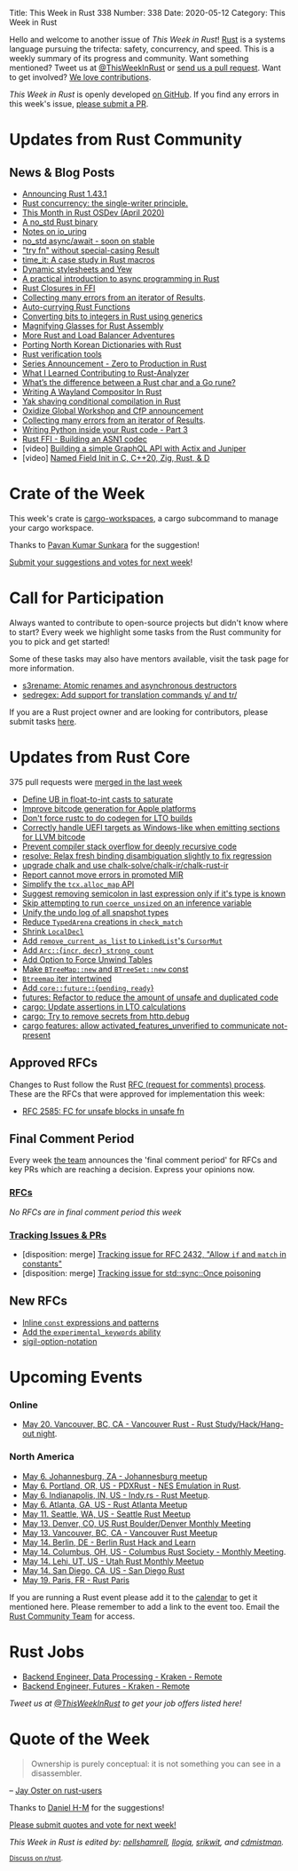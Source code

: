 Title: This Week in Rust 338
Number: 338
Date: 2020-05-12
Category: This Week in Rust

Hello and welcome to another issue of *This Week in Rust*!
[Rust](http://rust-lang.org) is a systems language pursuing the trifecta: safety, concurrency, and speed.
This is a weekly summary of its progress and community.
Want something mentioned? Tweet us at [@ThisWeekInRust](https://twitter.com/ThisWeekInRust) or [send us a pull request](https://github.com/cmr/this-week-in-rust).
Want to get involved? [We love contributions](https://github.com/rust-lang/rust/blob/master/CONTRIBUTING.md).

*This Week in Rust* is openly developed [on GitHub](https://github.com/cmr/this-week-in-rust).
If you find any errors in this week's issue, [please submit a PR](https://github.com/cmr/this-week-in-rust/pulls).

# Updates from Rust Community

## News & Blog Posts

* [Announcing Rust 1.43.1](https://blog.rust-lang.org/2020/05/07/Rust.1.43.1.html)
* [Rust concurrency: the single-writer principle.](https://medium.com/@polyglot_factotum/rust-concurrency-the-single-writer-principle-applied-aada2cdc6fb0?source=friends_link&sk=cafc8dcf8babf4ec95b1b62ccde7e54b)
* [This Month in Rust OSDev (April 2020)](https://rust-osdev.com/this-month/2020-04/)
* [A no_std Rust binary](https://fasterthanli.me/blog/2020/a-no-std-rust-binary/)
* [Notes on io_uring](https://boats.gitlab.io/blog/post/io-uring/)
* [no_std async/await - soon on stable](https://ferrous-systems.com/blog/stable-async-on-embedded/)
* ["try fn" without special-casing Result ](https://dev.to/cad97/try-fn-without-special-casing-result-4m5b)
* [time_it: A case study in Rust macros](https://notes.iveselov.info/programming/time_it-a-case-study-in-rust-macros)
* [Dynamic stylesheets and Yew](https://conradludgate.com/posts/yew-css/)
* [A practical introduction to async programming in Rust](http://jamesmcm.github.io/blog/2020/05/06/a-practical-introduction-to-async-programming-in-rust/#en)
* [Rust Closures in FFI](http://adventures.michaelfbryan.com/posts/rust-closures-in-ffi/)
* [Collecting many errors from an iterator of Results](https://tarquin-the-brave.github.io/blog/posts/collecting-all-the-errors/).
* [Auto-currying Rust Functions](https://peppe.rs/posts/auto-currying_rust_functions/)
* [Converting bits to integers in Rust using generics](https://dev.to/citizen_stig/converting-bits-to-integers-in-rust-using-generics-2nfg)
* [Magnifying Glasses for Rust Assembly](https://www.justanotherdot.com/posts/magnifying-glasses-for-rust-assembly.html)
* [More Rust and Load Balancer Adventures](https://medium.com/@bparli/more-rust-and-load-balancer-adventures-fad07f4fb095) 
* [Porting North Korean Dictionaries with Rust](https://digitalnk.com/blog/2020/05/08/porting-north-korean-dictionaries-with-rust/)
* [Rust verification tools](https://alastairreid.github.io/rust-verification-tools/)
* [Series Announcement - Zero to Production in Rust](https://www.lpalmieri.com/posts/2020-05-10-announcement-zero-to-production-in-rust/)
* [What I Learned Contributing to Rust-Analyzer](https://dev.to/bnjjj/what-i-learned-contributing-to-rust-analyzer-4c7e)
* [What’s the difference between a Rust char and a Go rune?](https://www.christianfscott.com/rust-chars-vs-go-runes/)
* [Writing A Wayland Compositor In Rust](https://wiki.alopex.li/WritingAWaylandCompositorInRust)
* [Yak shaving conditional compilation in Rust](https://bitshifter.github.io/2020/05/07/conditional-compilation-in-rust/)
* [Oxidize Global Workshop and CfP announcement](https://ferrous-systems.com/blog/oxidize-global-workshop-and-cfp-announcement/)
* [Collecting many errors from an iterator of Results](https://tarquin-the-brave.github.io/blog/posts/collecting-all-the-errors/).
* [Writing Python inside your Rust code - Part 3](https://blog.m-ou.se/writing-python-inside-rust-3/)
* [Rust FFI - Building an ASN1 codec](https://sjames.github.io/articles/2020-04-26-rust-ffi-asn1-codec/)
* [video] [Building a simple GraphQL API with Actix and Juniper](https://youtu.be/7v7ERnrC4fo)
* [video] [Named Field Init in C, C++20, Zig, Rust, & D](https://www.youtube.com/watch?v=c-NyXKbqmQc)

# Crate of the Week

This week's crate is [cargo-workspaces](https://github.com/pksunkara/cargo-workspaces), a cargo subcommand to manage your cargo workspace.

Thanks to [Pavan Kumar Sunkara](https://users.rust-lang.org/t/crate-of-the-week/2704/768) for the suggestion!

[Submit your suggestions and votes for next week][submit_crate]!

[submit_crate]: https://users.rust-lang.org/t/crate-of-the-week/2704

# Call for Participation

Always wanted to contribute to open-source projects but didn't know where to start?
Every week we highlight some tasks from the Rust community for you to pick and get started!

Some of these tasks may also have mentors available, visit the task page for more information.

* [s3rename: Atomic renames and asynchronous destructors](https://github.com/jamesmcm/s3rename/issues/16)
* [sedregex: Add support for translation commands y/ and tr/](https://gitlab.com/mexus/sedregex/-/issues/4)

If you are a Rust project owner and are looking for contributors, please submit tasks [here][guidelines].

[guidelines]: https://users.rust-lang.org/t/twir-call-for-participation/4821

# Updates from Rust Core

375 pull requests were [merged in the last week][merged]

[merged]: https://github.com/search?q=is%3Apr+org%3Arust-lang+is%3Amerged+merged%3A2020-05-04..2020-05-11

* [Define UB in float-to-int casts to saturate](https://github.com/rust-lang/rust/pull/71269)
* [Improve bitcode generation for Apple platforms](https://github.com/rust-lang/rust/pull/71970)
* [Don't force rustc to do codegen for LTO builds](https://github.com/rust-lang/cargo/pull/8192)
* [Correctly handle UEFI targets as Windows-like when emitting sections for LLVM bitcode](https://github.com/rust-lang/rust/pull/71881)
* [Prevent compiler stack overflow for deeply recursive code](https://github.com/rust-lang/rust/pull/55617)
* [resolve: Relax fresh binding disambiguation slightly to fix regression](https://github.com/rust-lang/rust/pull/71846)
* [upgrade chalk and use chalk-solve/chalk-ir/chalk-rust-ir](https://github.com/rust-lang/rust/pull/69406)
* [Report cannot move errors in promoted MIR](https://github.com/rust-lang/rust/pull/71587)
* [Simplify the `tcx.alloc_map` API](https://github.com/rust-lang/rust/pull/71508)
* [Suggest removing semicolon in last expression only if it's type is known](https://github.com/rust-lang/rust/pull/71894)
* [Skip attempting to run `coerce_unsized` on an inference variable](https://github.com/rust-lang/rust/pull/69530)
* [Unify the undo log of all snapshot types](https://github.com/rust-lang/rust/pull/69464)
* [Reduce `TypedArena` creations in `check_match`](https://github.com/rust-lang/rust/pull/71975)
* [Shrink `LocalDecl`](https://github.com/rust-lang/rust/pull/71942)
* [Add `remove_current_as_list` to `LinkedList`'s `CursorMut`](https://github.com/rust-lang/rust/pull/71878)
* [Add `Arc::`{`incr`, `decr`}`_strong_count`](https://github.com/rust-lang/rust/pull/70733)
* [Add Option to Force Unwind Tables](https://github.com/rust-lang/rust/pull/69984)
* [Make `BTreeMap::new` and `BTreeSet::new` const](https://github.com/rust-lang/rust/pull/71839)
* [`Btreemap` iter intertwined](https://github.com/rust-lang/rust/pull/71510)
* [Add `core::future::`{`pending`, `ready`}](https://github.com/rust-lang/rust/pull/70834)
* [futures: Refactor to reduce the amount of unsafe and duplicated code](https://github.com/rust-lang/futures-rs/pull/2128)
* [cargo: Update assertions in LTO calculations](https://github.com/rust-lang/cargo/pull/8226)
* [cargo: Try to remove secrets from http.debug](https://github.com/rust-lang/cargo/pull/8222)
* [cargo features: allow activated_features_unverified to communicate not-present](https://github.com/rust-lang/cargo/pull/8194)

## Approved RFCs

Changes to Rust follow the Rust [RFC (request for comments) process](https://github.com/rust-lang/rfcs#rust-rfcs). These
are the RFCs that were approved for implementation this week:

* [RFC 2585: FC for unsafe blocks in unsafe fn](https://github.com/rust-lang/rfcs/pull/2585)

## Final Comment Period

Every week [the team](https://www.rust-lang.org/team.html) announces the
'final comment period' for RFCs and key PRs which are reaching a
decision. Express your opinions now.


### [RFCs](https://github.com/rust-lang/rfcs/labels/final-comment-period)

*No RFCs are in final comment period this week*

### [Tracking Issues & PRs](https://github.com/rust-lang/rust/labels/final-comment-period)

* [disposition: merge] [Tracking issue for RFC 2432, "Allow `if` and `match` in constants"](https://github.com/rust-lang/rust/issues/49146)
* [disposition: merge] [Tracking issue for std::sync::Once poisoning](https://github.com/rust-lang/rust/issues/33577)

## New RFCs

* [Inline `const` expressions and patterns](https://github.com/rust-lang/rfcs/pull/2920)
* [Add the `experimental_keywords` ability](https://github.com/rust-lang/rfcs/pull/2919)
* [sigil-option-notation](https://github.com/rust-lang/rfcs/pull/2918)

# Upcoming Events

### Online

* [May 20. Vancouver, BC, CA - Vancouver Rust - Rust Study/Hack/Hang-out night](https://www.meetup.com/Vancouver-Rust/events/qnrgnrybchbbc/).

### North America

* [May 6. Johannesburg, ZA - Johannesburg meetup](https://www.meetup.com/Johannesburg-Rust-Meetup)
* [May  6. Portland, OR, US - PDXRust - NES Emulation in Rust](https://www.meetup.com/PDXRust/events/269165311/).
* [May  6. Indianapolis, IN, US - Indy.rs - Rust Meetup](https://www.meetup.com/indyrs/events/dtqwprybchbjb/).
* [May 6. Atlanta, GA, US - Rust Atlanta Meetup](https://www.meetup.com/Rust-ATL/)
* [May 11. Seattle, WA, US - Seattle Rust Meetup](http://www.meetup.com/Seattle-Rust-Meetup/)
* [May 13. Denver, CO, US Rust Boulder/Denver Monthly Meeting](https://www.meetup.com/Rust-Boulder-Denver/)
* [May 13. Vancouver, BC, CA - Vancouver Rust Meetup](https://www.meetup.com/Vancouver-Rust/events/)
* [May 14. Berlin, DE - Berlin Rust Hack and Learn](https://berline.rs/)
* [May 14. Columbus, OH, US - Columbus Rust Society - Monthly Meeting](https://www.meetup.com/columbus-rs/events/dpkhgrybchbsb/).
* [May 14. Lehi, UT, US - Utah Rust Monthly Meetup](https://www.meetup.com/utahrust)
* [May 14. San Diego, CA, US - San Diego Rust](http://meetu.ps/c/2vF0G/4DXV4/a)
* [May 19. Paris, FR - Rust Paris](https://www.meetup.com/Rust-Paris)

If you are running a Rust event please add it to the [calendar] to get
it mentioned here. Please remember to add a link to the event too.
Email the [Rust Community Team][community] for access.

[calendar]: https://www.google.com/calendar/embed?src=apd9vmbc22egenmtu5l6c5jbfc%40group.calendar.google.com
[community]: mailto:community-team@rust-lang.org

# Rust Jobs
* [Backend Engineer, Data Processing - Kraken - Remote](https://jobs.lever.co/kraken/246f7fd2-000a-4f61-8f53-b1cc783d51cb)
* [Backend Engineer, Futures - Kraken - Remote](https://jobs.lever.co/kraken/fe1e07f4-6d7c-4f65-9a8f-27cf3b3fd2b1)

*Tweet us at [@ThisWeekInRust](https://twitter.com/ThisWeekInRust) to get your job offers listed here!*

# Quote of the Week

> Ownership is purely conceptual: it is not something you can see in a disassembler.

– [Jay Oster on rust-users](https://users.rust-lang.org/t/what-is-the-formal-definition-of-ownership/41984/7)

Thanks to [Daniel H-M](https://users.rust-lang.org/t/twir-quote-of-the-week/328/868) for the suggestions!

[Please submit quotes and vote for next week!](https://users.rust-lang.org/t/twir-quote-of-the-week/328)

*This Week in Rust is edited by: [nellshamrell](https://github.com/nellshamrell), [llogiq](https://github.com/llogiq), [srikwit](https://github.com/srikwit), and [cdmistman](https://github.com/cdmistman).*

<small>[Discuss on r/rust]().</small>
